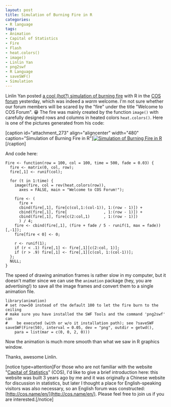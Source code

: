 ```yaml
---
layout: post
title: Simulation of Burning Fire in R
categories:
- R language
tags:
- Animation
- Capital of Statistics
- Fire
- Flash
- heat.colors()
- image()
- Linlin Yan
- png2swf
- R Language
- saveSWF()
- Simulation
---
```


Linlin Yan posted [a cool (hot?) simulation of burning fire](http://cos.name/en/topic/the-first-r-code-here) with R in the [COS forum](http://cos.name/en/) yesterday, which was indeed a _warm_ welcome. I'm not sure whether our forum members will be scared by the "fire" under the title "Welcome to COS Forum". :grin: The fire was mainly created by the function `image()` with carefully designed rows and columns in heated colors `heat.colors()`. Here is one of the pictures generated from his code:

[caption id="attachment_273" align="aligncenter" width="480" caption="Simulation of Burning Fire in R"][![Simulation of Burning Fire in R](http://yihui.name/en/wp-content/uploads/2009/06/simulation-of-burning-fire-in-r.png)](http://yihui.name/en/wp-content/uploads/2009/06/simulation-of-burning-fire-in-r.png)[/caption]

And code here:

    
    Fire <- function(row = 100, col = 100, time = 500, fade = 0.03) {
      fire <- matrix(0, col, row);
      fire[,1] <- runif(col);
    
      for (t in 1:time) {
        image(fire, col = rev(heat.colors(row)),
          axes = FALSE, main = "Welcome to COS Forum!");
    
        fire <- (
          fire +
          cbind(fire[,1], fire[c(col,1:(col-1)), 1:(row - 1)]) +
          cbind(fire[,1], fire[                , 1:(row - 1)]) +
          cbind(fire[,1], fire[c(2:col,1)      , 1:(row - 1)])
          ) / 4;
        fire <- cbind(fire[,1], (fire + fade / 5 - runif(1, max = fade))[,-1]);
        fire[fire < 0] <- 0;
    
        r <- runif(1);
        if (r < .1) fire[,1] <- fire[,1][c(2:col, 1)];
        if (r > .9) fire[,1] <- fire[,1][c(col, 1:(col-1))];
      };
      NULL;
    }


The speed of drawing animation frames is rather slow in my computer, but it doesn't matter since we can use the `animation` package (hey, you are advertising!) to save all the image frames and convert them to a single animation file.

    
    library(animation)
    # set row=50 instead of the default 100 to let the fire burn to the ceiling
    # make sure you have installed the SWF Tools and the command 'png2swf' can
    #    be executed (with or w/o it installation path); see ?saveSWF
    saveSWF(Fire(50), interval = 0.05, dev = "png", outdir = getwd(),
        para = list(mar = c(0, 0, 2, 0)))






Now the animation is much more smooth than what we saw in R graphics window.

Thanks, awesome Linlin.

[notice type=attention]For those who are not familiar with the website "[Capital of Statistics](http://cos.name/)" (COS), I'd like to give a brief introduction here: this website was built 3 years ago by me and it was originally a Chinese website for discussion in statistics, but later I thought a place for English-speaking visitors was also necessary, so an English forum was constructed: [http://cos.name/en/](http://cos.name/en/). Please feel free to join us if you are interested.[/notice] 

